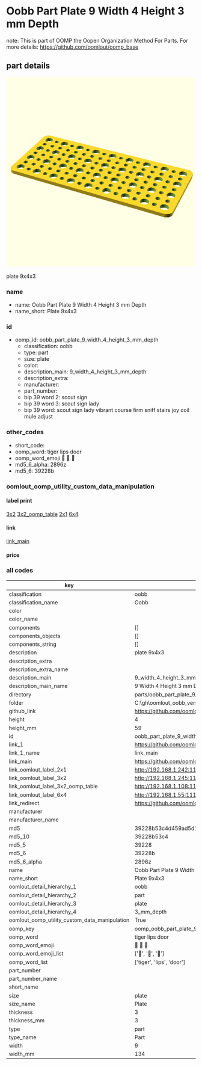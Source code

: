 # Oobb Part Plate 9 Width 4 Height 3 mm Depth  

note: This is part of OOMP the Oopen Organization Method For Parts. For more details: https://github.com/oomlout/oomp_base

##  part details
  

[![](3dpr.png)](3dpr.png)

plate 9x4x3



### name
* name: Oobb Part Plate 9 Width 4 Height 3 mm Depth
* name_short: Plate 9x4x3 
### id
* oomp_id: oobb_part_plate_9_width_4_height_3_mm_depth
  * classification: oobb
  * type: part
  * size: plate
  * color: 
  * description_main: 9_width_4_height_3_mm_depth
  * description_extra: 
  * manufacturer: 
  * part_number: 
  * bip 39 word 2: scout sign
  * bip 39 word 3: scout sign lady
  * bip 39 word: scout sign lady vibrant course firm sniff stairs joy coil mule adjust

### other_codes
* short_code: 
* oomp_word: tiger lips door
* oomp_word_emoji :tiger: :lips: :door:
* md5_6_alpha: 2896z
* md5_6: 39228b






### oomlout_oomp_utility_custom_data_manipulation
#### label print
[3x2](http://192.168.1.245:1112/?label=oomp%202896z)
[3x2_oomp_table](http://192.168.1.108:1112/?label=oomp%202896z)
[2x1](http://192.168.1.242:1112/?label=oomp%202896z)
[6x4](http://192.168.1.55:1112/?label=oomp%202896z)    

#### link

[link_main](https://github.com/oomlout/oomlout_oobb_version_4_generated_parts/tree/main/navigation_oomp/oobb/part/plate/9_width_4_height_3_mm_depth/part)                              

#### price







### all codes 
| key | value |  
| --- | --- |  
| classification | oobb |  
| classification_name | Oobb |  
| color |  |  
| color_name |  |  
| components | [] |  
| components_objects | [] |  
| components_string | [] |  
| description | plate 9x4x3 |  
| description_extra |  |  
| description_extra_name |  |  
| description_main | 9_width_4_height_3_mm_depth |  
| description_main_name | 9 Width 4 Height 3 mm Depth |  
| directory | parts/oobb_part_plate_9_width_4_height_3_mm_depth |  
| folder | C:\gh\oomlout_oobb_version_4_generated_parts\parts\oobb_part_plate_9_width_4_height_3_mm_depth |  
| github_link | https://github.com/oomlout/oomlout_oomp_part_src/tree/main/parts/oobb_part_plate_9_width_4_height_3_mm_depth |  
| height | 4 |  
| height_mm | 59 |  
| id | oobb_part_plate_9_width_4_height_3_mm_depth |  
| link_1 | https://github.com/oomlout/oomlout_oobb_version_4_generated_parts/tree/main/navigation_oomp/oobb/part/plate/9_width_4_height_3_mm_depth/part |  
| link_1_name | link_main |  
| link_main | https://github.com/oomlout/oomlout_oobb_version_4_generated_parts/tree/main/navigation_oomp/oobb/part/plate/9_width_4_height_3_mm_depth/part |  
| link_oomlout_label_2x1 | http://192.168.1.242:1112/?label=oomp%202896z |  
| link_oomlout_label_3x2 | http://192.168.1.245:1112/?label=oomp%202896z |  
| link_oomlout_label_3x2_oomp_table | http://192.168.1.108:1112/?label=oomp%202896z |  
| link_oomlout_label_6x4 | http://192.168.1.55:1112/?label=oomp%202896z |  
| link_redirect | https://github.com/oomlout/oomlout_oobb_version_4_generated_parts/tree/main/parts/oobb_plate_09_04_03 |  
| manufacturer |  |  
| manufacturer_name |  |  
| md5 | 39228b53c4d459ad5d18af36f932160a |  
| md5_10 | 39228b53c4 |  
| md5_5 | 39228 |  
| md5_6 | 39228b |  
| md5_6_alpha | 2896z |  
| name | Oobb Part Plate 9 Width 4 Height 3 mm Depth |  
| name_short | Plate 9x4x3  |  
| oomlout_detail_hierarchy_1 | oobb |  
| oomlout_detail_hierarchy_2 | part |  
| oomlout_detail_hierarchy_3 | plate |  
| oomlout_detail_hierarchy_4 | 3_mm_depth |  
| oomlout_oomp_utility_custom_data_manipulation | True |  
| oomp_key | oomp_oobb_part_plate_9_width_4_height_3_mm_depth |  
| oomp_word | tiger lips door |  
| oomp_word_emoji | :tiger: :lips: :door: |  
| oomp_word_emoji_list | [':tiger:', ':lips:', ':door:'] |  
| oomp_word_list | ['tiger', 'lips', 'door'] |  
| part_number |  |  
| part_number_name |  |  
| short_name |  |  
| size | plate |  
| size_name | Plate |  
| thickness | 3 |  
| thickness_mm | 3 |  
| type | part |  
| type_name | Part |  
| width | 9 |  
| width_mm | 134 |  
